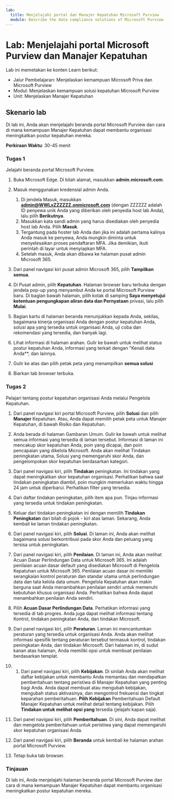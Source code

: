 ```yaml
---
lab:
  title: Menjelajahi portal dan Manajer Kepatuhan Microsoft Purview
  module: Describe the data compliance solutions of Microsoft Purview
---
```


# Lab: Menjelajahi portal Microsoft Purview dan Manajer Kepatuhan

Lab ini memetakan ke konten Learn berikut:

- Jalur Pembelajaran: Menjelaskan kemampuan Microsoft Priva dan Microsoft Purview
- Modul: Menjelaskan kemampuan solusi kepatuhan Microsoft Purview
- Unit: Menjelaskan Manajer Kepatuhan

## Skenario lab

Di lab ini, Anda akan menjelajahi beranda portal Microsoft Purview dan cara di mana kemampuan Manajer Kepatuhan dapat membantu organisasi meningkatkan postur kepatuhan mereka.

**Perkiraan Waktu**: 30-45 menit

### Tugas 1

Jelajahi beranda portal Microsoft Purview.

1. Buka Microsoft Edge. Di bilah alamat, masukkan **admin.microsoft.com**.
1. Masuk menggunakan kredensial admin Anda.
    1. Di jendela Masuk, masukkan **admin@WWLxZZZZZZ.onmicrosoft.com** (dengan ZZZZZZ adalah ID penyewa unik Anda yang diberikan oleh penyedia host lab Anda), lalu pilih **Berikutnya**.
    1. Masukkan kata sandi admin yang harus disediakan oleh penyedia host lab Anda. Pilih **Masuk**.
    1. Tergantung pada hoster lab Anda dan jika ini adalah pertama kalinya Anda masuk ke penyewa, Anda mungkin diminta untuk menyelesaikan proses pendaftaran MFA. Jika demikian, ikuti perintah di layar untuk menyiapkan MFA.
    1. Setelah masuk, Anda akan dibawa ke halaman pusat admin Microsoft 365.

1. Dari panel navigasi kiri pusat admin Microsoft 365, pilih **Tampilkan semua**.

1. Di Pusat admin, pilih **Kepatuhan**.  Halaman browser baru terbuka dengan jendela pop-up yang menyambut Anda ke portal Microsoft Purview baru. Di bagian bawah halaman, pilih kotak di samping **Saya menyetujui ketentuan pengungkapan aliran data dan Pernyataan** privasi, lalu pilih **Mulai**.

1. Bagian kartu di halaman beranda menunjukkan kepada Anda, sekilas, bagaimana kinerja organisasi Anda dengan postur kepatuhan Anda, solusi apa yang tersedia untuk organisasi Anda, uji coba dan rekomendasi yang tersedia, dan banyak lagi.

1. Lihat informasi di halaman arahan.  Gulir ke bawah untuk melihat status postur kepatuhan Anda, informasi yang terkait dengan "Kenali data Anda**, dan lainnya.

1. Gulir ke atas dan pilih petak peta yang menampilkan **semua solusi**

1. Biarkan tab browser terbuka.

### Tugas 2

Pelajari tentang postur kepatuhan organisasi Anda melalui Pengelola Kepatuhan.

1. Dari panel navigasi kiri portal Microsoft Purview, pilih **Solusi** dan pilih **Manajer** Kepatuhan.  Atau, Anda dapat memilih petak peta untuk Manajer Kepatuhan, di bawah Risiko dan Kepatuhan.

1. Anda berada di halaman Gambaran Umum. Gulir ke bawah untuk melihat semua informasi yang tersedia di laman tersebut.  Informasi di laman ini mencakup skor kepatuhan Anda, poin yang dicapai, dan poin pencapaian yang dikelola Microsoft.   Anda akan melihat Tindakan peningkatan utama, Solusi yang memengaruhi skor Anda, dan pengelompokan skor kepatuhan berdasarkan kategori.

1. Dari panel navigasi kiri, pilih **Tindakan** peningkatan.  Ini tindakan yang dapat meningkatkan skor kepatuhan organisasi. Perhatikan bahwa saat tindakan peningkatan diambil, poin mungkin memerlukan waktu hingga 24 jam untuk diperbarui.  Perhatikan filter yang tersedia.

1. Dari daftar tindakan peningkatan, pilih item apa pun.  Tinjau informasi yang tersedia untuk tindakan peningkatan.

1. Keluar dari tindakan peningkatan ini dengan memilih **Tindakan Peningkatan** dari bilah di pojok - kiri atas laman.  Sekarang, Anda kembali ke laman tindakan peningkatan.

1. Dari panel navigasi kiri, pilih **Solusi**. Di laman ini, Anda akan melihat bagaimana solusi berkontribusi pada skor Anda dan peluang yang tersisa untuk peningkatan.

1. Dari panel navigasi kiri, pilih **Penilaian**. Di laman ini, Anda akan melihat Acuan Dasar Perlindungan Data untuk Microsoft 365.  Ini adalah penilaian acuan dasar default yang disediakan Microsoft di Pengelola Kepatuhan untuk Microsoft 365.  Penilaian acuan dasar ini memiliki serangkaian kontrol peraturan dan standar utama untuk perlindungan data dan tata kelola data umum. Pengelola Kepatuhan akan makin berguna saat Anda menambahkan penilaian sendiri untuk memenuhi kebutuhan khusus organisasi Anda.  Perhatikan bahwa Anda dapat menambahkan penilaian Anda sendiri.

1. Pilih **Acuan Dasar Perlindungan Data**.  Perhatikan informasi yang tersedia di tab progres. Anda juga dapat melihat informasi tentang Kontrol, tindakan peningkatan Anda, dan tindakan Microsoft.  

1. Dari panel navigasi kiri, pilih **Peraturan**.  Laman ini mencantumkan peraturan yang tersedia untuk organisasi Anda. Anda akan melihat informasi spesifik tentang peraturan tersebut termasuk kontrol, tindakan peningkatan Anda, dan tindakan Microsoft. Dari halaman ini, di sudut kanan atas halaman, Anda memiliki opsi untuk membuat penilaian berdasarkan templat.

1. 1. Dari panel navigasi kiri, pilih **Kebijakan**. Di sinilah Anda akan melihat daftar kebijakan untuk membantu Anda memantau dan mendapatkan pemberitahuan tentang peristiwa di Manajer Kepatuhan yang penting bagi Anda. Anda dapat membuat atau mengubah kebijakan, mengubah status aktivasinya, dan mengontrol frekuensi dan tingkat keparahan pemberitahuan. **Pilih Kebijakan** Pemberitahuan Default Manajer Kepatuhan untuk melihat detail tentang kebijakan.  Pilih **Tindakan untuk melihat opsi yang** tersedia (jelajahi kapan saja).

1. Dari panel navigasi kiri, pilih **Pemberitahuan**.   Di sini, Anda dapat melihat dan mengelola pemberitahuan untuk peristiwa yang dapat memengaruhi skor kepatuhan organisasi Anda. 

1. Dari panel navigasi kiri, pilih **Beranda** untuk kembali ke halaman arahan portal Microsoft Purview.

1. Tetap buka tab browser.

### Tinjauan

Di lab ini, Anda menjelajahi halaman beranda portal Microsoft Purview dan cara di mana kemampuan Manajer Kepatuhan dapat membantu organisasi meningkatkan postur kepatuhan mereka.
